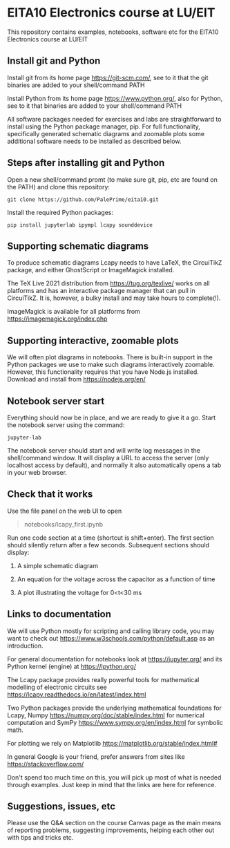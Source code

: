 # EITA10 Electronics course at LU/EIT

This repository contains examples, notebooks, software etc for the EITA10 Electronics course at LU/EIT

## Install git and Python

Install git from its home page https://git-scm.com/, see to it that the git binaries are added to your shell/command PATH

Install Python from its home page https://www.python.org/, also for Python, see to it that binaries are added to your shell/command PATH

All software packages needed for exercises and labs are straightforward to install using the Python package manager, pip. For full functionality, specifically generated schematic diagrams and zoomable plots some additional software needs to be installed as described below.

## Steps after installing git and Python

Open a new shell/command promt (to make sure git, pip, etc are found on the PATH) and clone this repository:

    git clone https://github.com/PalePrime/eita10.git

Install the required Python packages:

    pip install jupyterlab ipympl lcapy sounddevice

## Supporting schematic diagrams

To produce schematic diagrams Lcapy needs to have LaTeX, the CircuiTikZ package, and either GhostScript or ImageMagick installed.

The TeX Live 2021 distribution from https://tug.org/texlive/ works on all platforms and has an interactive package manager that can pull in CircuiTikZ. It is, however, a bulky install and may take hours to complete(!).

ImageMagick is available for all platforms from https://imagemagick.org/index.php

## Supporting interactive, zoomable plots

We will often plot diagrams in notebooks. There is built-in support in the Python packages we use to make such diagrams interactively zoomable. However, this functionality requires that you have Node.js installed. Download and install from https://nodejs.org/en/

## Notebook server start

Everything should now be in place, and we are ready to give it a go. Start the notebook server using the command:

    jupyter-lab

The notebook server should start and will write log messages in the shell/command window. It will display a URL to access the server (only localhost access by default), and normally it also automatically opens a tab in your web browser.

## Check that it works

Use the file panel on the web UI to open

 > notebooks/lcapy_first.ipynb
 
Run one code section at a time (shortcut is shift+enter). The first section should silently return after a few seconds. Subsequent sections should display:

1. A simple schematic diagram

2. An equation for the voltage across the capacitor as a function of time

3. A plot illustrating the voltage for 0<t<30 ms

## Links to documentation

We will use Python mostly for scripting and calling library code, you may want to check out https://www.w3schools.com/python/default.asp as an introduction.

For general documentation for notebooks look at https://jupyter.org/ and its Python kernel (engine) at https://ipython.org/

The Lcapy package provides really powerful tools for mathematical modelling of electronic circuits see https://lcapy.readthedocs.io/en/latest/index.html

Two Python packages provide the underlying mathematical foundations for Lcapy, Numpy https://numpy.org/doc/stable/index.html for numerical computation and SymPy https://www.sympy.org/en/index.html for symbolic math.

For plotting we rely on Matplotlib https://matplotlib.org/stable/index.html#

In general Google is your friend, prefer answers from sites like https://stackoverflow.com/

Don't spend too much time on this, you will pick up most of what is needed through examples. Just keep in mind that the links are here for reference.

## Suggestions, issues, etc

Please use the Q&A section on the course Canvas page as the main means of reporting problems, suggesting improvements, helping each other out with tips and tricks etc.
